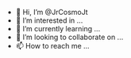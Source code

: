 - 👋 Hi, I’m @JrCosmoJt
- 👀 I’m interested in ...
- 🌱 I’m currently learning ...
- 💞️ I’m looking to collaborate on ...
- 📫 How to reach me ...

<!---
JrCosmoJt/JrCosmoJt is a ✨ special ✨ repository because its `README.md` (this file) appears on your GitHub profile.
You can click the Preview link to take a look at your changes.
--->
